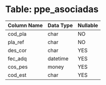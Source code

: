 # Table: ppe_asociadas

| Column Name | Data Type | Nullable |
|-------------|-----------|----------|
| cod_pla | char | NO |
| pla_ref | char | NO |
| des_cor | char | YES |
| fec_adq | datetime | YES |
| cos_pes | money | YES |
| cod_est | char | YES |
